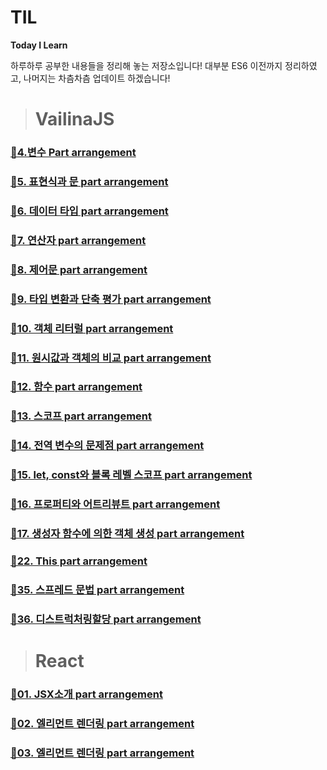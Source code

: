 # TIL

**Today I Learn**

하루하루 공부한 내용들을 정리해 놓는 저장소입니다!
대부분 ES6 이전까지 정리하였고, 나머지는 차츰차츰 업데이트 하겠습니다!

> # VailinaJS

### [🎈4.변수 Part arrangement](https://github.com/dunamisyoung/TIL/blob/master/ValinaJs/chapter04.md)

### [🎈5. 표현식과 문 part arrangement](https://github.com/dunamisyoung/TIL/blob/master/ValinaJs/chapter05.md)

### [🎈6. 데이터 타입 part arrangement](https://github.com/dunamisyoung/TIL/blob/master/ValinaJs/chapter06.md)

### [🎈7. 연산자 part arrangement](https://github.com/dunamisyoung/TIL/blob/master/ValinaJs/chapter07.md)

### [🎈8. 제어문 part arrangement](https://github.com/dunamisyoung/TIL/blob/master/ValinaJs/chapter08.md)

### [🎈9. 타입 변환과 단축 평가 part arrangement](https://github.com/dunamisyoung/TIL/blob/master/ValinaJs/chapter09.md)

### [🎈10. 객체 리터럴 part arrangement](https://github.com/dunamisyoung/TIL/blob/master/ValinaJs/chapter10.md)

### [🎈11. 원시값과 객체의 비교 part arrangement](https://github.com/dunamisyoung/TIL/blob/master/ValinaJs/chapter11.md)

### [🎈12. 함수 part arrangement](https://github.com/dunamisyoung/TIL/blob/master/ValinaJs/chapter12.md)

### [🎈13. 스코프 part arrangement](https://github.com/dunamisyoung/TIL/blob/master/ValinaJs/chapter13.md)

### [🎈14. 전역 변수의 문제점 part arrangement](https://github.com/dunamisyoung/TIL/blob/master/ValinaJs/chapter14.md)

### [🎈15. let, const와 블록 레벨 스코프 part arrangement](https://github.com/dunamisyoung/TIL/blob/master/ValinaJs/chapter15.md)

### [🎈16. 프로퍼티와 어트리뷰트 part arrangement](https://github.com/dunamisyoung/TIL/blob/master/ValinaJs/chapter16.md)

### [🎈17. 생성자 함수에 의한 객체 생성 part arrangement](https://github.com/dunamisyoung/TIL/blob/master/ValinaJs/chapter17.md)

### [🎈22. This part arrangement](https://github.com/dunamisyoung/TIL/blob/master/ValinaJs/chapter22.md)

### [🎈35. 스프레드 문법 part arrangement](https://github.com/dunamisyoung/TIL/blob/master/ValinaJs/chapter35.md)

### [🎈36. 디스트럭처링할당 part arrangement](https://github.com/dunamisyoung/TIL/blob/master/ValinaJs/chapter36.md)

> # React

### [🎨01. JSX소개 part arrangement](https://github.com/dunamisyoung/TIL/blob/master/React/part01.md)

### [🎨02. 엘리먼트 렌더링 part arrangement](https://github.com/dunamisyoung/TIL/blob/master/React/part02.md)

### [🎨03. 엘리먼트 렌더링 part arrangement](https://github.com/dunamisyoung/TIL/blob/master/React/part03.md)
